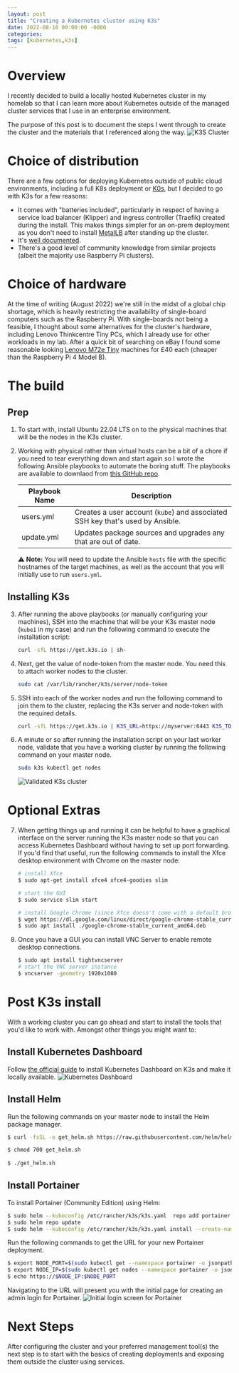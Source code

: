 ```yaml
---
layout: post
title: "Creating a Kubernetes cluster using K3s"
date: 2022-08-16 00:00:00 -0000
categories:
tags: [kubernetes,k3s]
---
```


# Overview
I recently decided to build a locally hosted Kubernetes cluster in my homelab so that I can learn more about Kubernetes outside of the managed cluster services that I use in an enterprise environment.

The purpose of this post is to document the steps I went through to create the cluster and the materials that I referenced along the way.
![K3S Cluster](/assets/images/k3s-cluster.jpg)

# Choice of distribution
There are a few options for deploying Kubernetes outside of public cloud environments, including a full K8s deployment or [K0s](https://k0sproject.io/), but I decided to go with K3s for a few reasons:
* It comes with "batteries included", particularly in respect of having a service load balancer (Klipper) and ingress controller (Traefik) created during the install. This makes things simpler for an on-prem deployment as you don't need to install [MetalLB](https://metallb.universe.tf/) after standing up the cluster.
* It's [well documented](https://rancher.com/docs/k3s/latest/en/).
* There's a good level of community knowledge from similar projects (albeit the majority use Raspberry Pi clusters).

# Choice of hardware
At the time of writing (August 2022) we're still in the midst of a global chip shortage, which is heavily restricting the availability of single-board computers such as the Raspberry Pi. With single-boards not being a feasible, I thought about some alternatives for the cluster's hardware, including Lenovo Thinkcentre Tiny PCs, which I already use for other workloads in my lab. After a quick bit of searching on eBay I found some reasonable looking [Lenovo M72e Tiny](https://www.hardware-corner.net/desktop-models/Lenovo-ThinkCentre-M72e-Tiny/) machines for £40 each (cheaper than the Raspberry Pi 4 Model B).

# The build
## Prep
1. To start with, install Ubuntu 22.04 LTS on to the physical machines that will be the nodes in the K3s cluster.

2. Working with physical rather than virtual hosts can be a bit of a chore if you need to tear everything down and start again so I wrote the following Ansible playbooks to automate the boring stuff. The playbooks are available to downlaod from [this GitHub repo](https://github.com/mrwadams/ansible-k3s).
        
    | Playbook Name | Description                                                                    |
    |---------------|--------------------------------------------------------------------------------|
    | users.yml     | Creates a user account (`kube`) and associated SSH key that's used by Ansible. |
    | update.yml    | Updates package sources and upgrades any that are out of date.                 |

    :warning: **Note:** You will need to update the Ansible `hosts` file with the specific hostnames of the target machines, as well as the account that you will initially use to run `users.yml`.

## Installing K3s
3. After running the above playbooks (or manually configuring your machines), SSH into the machine that will be your K3s master node (`kube1` in my case) and run the following command to execute the installation script:
    ```bash
    curl -sfL https://get.k3s.io | sh-
    ```

4. Next, get the value of node-token from the master node. You need this to attach worker nodes to the cluster.
    ```bash
    sudo cat /var/lib/rancher/k3s/server/node-token
    ```

5. SSH into each of the worker nodes and run the following command to join them to the cluster, replacing the K3s server and node-token with the required details.
    ```bash
    curl -sfL https://get.k3s.io | K3S_URL=https://myserver:6443 K3S_TOKEN=mynodetoken sh -
    ```

6. A minute or so after running the installation script on your last worker node, validate that you have a working cluster by running the following command on your master node.
    ```bash
    sudo k3s kubectl get nodes
    ```
    ![Validated K3s cluster](/assets/images/k3s-validate.png)

# Optional Extras

7. When getting things up and running it can be helpful to have a graphical interface on the server running the K3s master node so that you can access Kubernetes Dashboard without having to set up port forwarding. If you'd find that useful, run the following commands to install the Xfce desktop environment with Chrome on the master node:

    ```bash
    # install Xfce
    $ sudo apt-get install xfce4 xfce4-goodies slim

    # start the GUI
    $ sudo service slim start

    # install Google Chrome (since Xfce doesn't come with a default browser)
    $ wget https://dl.google.com/linux/direct/google-chrome-stable_current_amd64.deb
    $ sudo apt install ./google-chrome-stable_current_amd64.deb
    ```

8. Once you have a GUI you can install VNC Server to enable remote desktop connections.
    ```bash
    $ sudo apt install tightvncserver
    # start the VNC server instance
    $ vncserver -geometry 1920x1080
    ```

# Post K3s install
With a working cluster you can go ahead and start to install the tools that you'd like to work with. Amongst other things you might want to:

## Install Kubernetes Dashboard
Follow [the official guide](https://rancher.com/docs/k3s/latest/en/installation/kube-dashboard/) to install Kubernetes Dashboard on K3s and make it locally available.
![Kubernetes Dashboard](/assets/images/k8s-dashboard.png)

## Install Helm
Run the following commands on your master node to install the Helm package manager.

```bash
$ curl -fsSL -o get_helm.sh https://raw.githubusercontent.com/helm/helm/main/scripts/get-helm-3

$ chmod 700 get_helm.sh
    
$ ./get_helm.sh
```

## Install Portainer
To install Portainer (Community Edition) using Helm:
    
```bash
$ sudo helm --kubeconfig /etc/rancher/k3s/k3s.yaml  repo add portainer https://portainer.github.io/k8s/
$ sudo helm repo update
$ sudo helm --kubeconfig /etc/rancher/k3s/k3s.yaml install --create-namespace -n portainer portainer portainer/portainer
```

Run the following commands to get the URL for your new Portainer deployment.

```bash
$ export NODE_PORT=$(sudo kubectl get --namespace portainer -o jsonpath="{.spec.ports[1].nodePort}" services portainer)
$ export NODE_IP=$(sudo kubectl get nodes --namespace portainer -o jsonpath="{.items[0].status.addresses[0].address}")
$ echo https://$NODE_IP:$NODE_PORT
```

Navigating to the URL will present you with the initial page for creating an admin login for Portainer.
![Initial login screen for Portainer](/assets/images/k3s-portainer.png)

# Next Steps
After configuring the cluster and your preferred management tool(s) the next step is to start with the basics of creating deployments and exposing them outside the cluster using services.